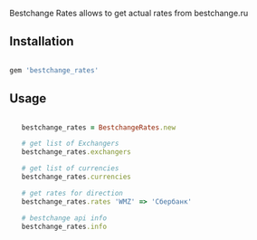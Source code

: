 Bestchange Rates allows to get actual rates from bestchange.ru

## Installation

```ruby

gem 'bestchange_rates'

```

## Usage

```ruby

   bestchange_rates = BestchangeRates.new

   # get list of Exchangers
   bestchange_rates.exchangers

   # get list of currencies
   bestchange_rates.currencies

   # get rates for direction
   bestchange_rates.rates 'WMZ' => 'Сбербанк'

   # bestchange api info
   bestchange_rates.info

```